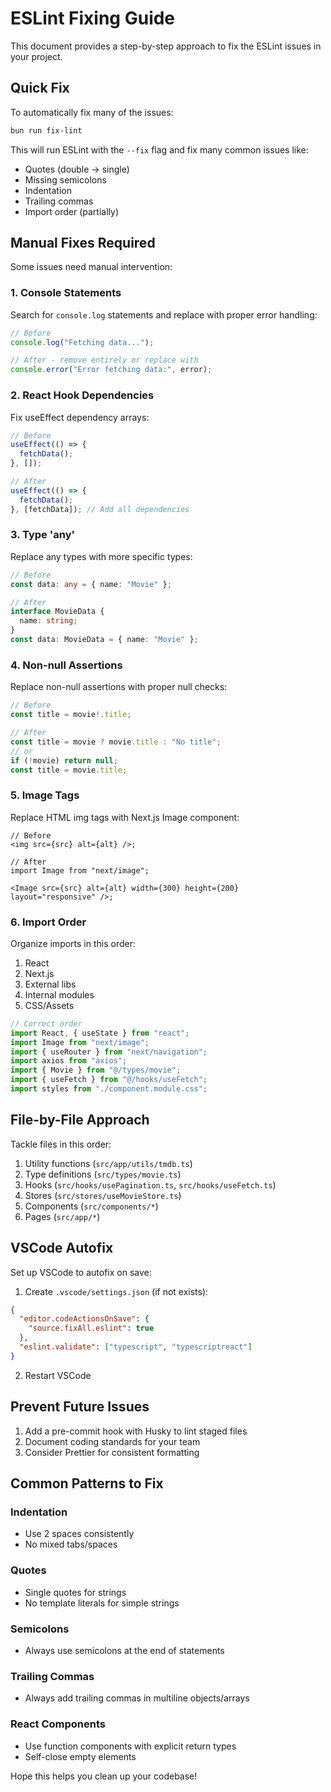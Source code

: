 # ESLint Fixing Guide

This document provides a step-by-step approach to fix the ESLint issues in your project.

## Quick Fix

To automatically fix many of the issues:

```bash
bun run fix-lint
```

This will run ESLint with the `--fix` flag and fix many common issues like:

- Quotes (double → single)
- Missing semicolons
- Indentation
- Trailing commas
- Import order (partially)

## Manual Fixes Required

Some issues need manual intervention:

### 1. Console Statements

Search for `console.log` statements and replace with proper error handling:

```typescript
// Before
console.log("Fetching data...");

// After - remove entirely or replace with
console.error("Error fetching data:", error);
```

### 2. React Hook Dependencies

Fix useEffect dependency arrays:

```typescript
// Before
useEffect(() => {
  fetchData();
}, []);

// After
useEffect(() => {
  fetchData();
}, [fetchData]); // Add all dependencies
```

### 3. Type 'any'

Replace any types with more specific types:

```typescript
// Before
const data: any = { name: "Movie" };

// After
interface MovieData {
  name: string;
}
const data: MovieData = { name: "Movie" };
```

### 4. Non-null Assertions

Replace non-null assertions with proper null checks:

```typescript
// Before
const title = movie!.title;

// After
const title = movie ? movie.title : "No title";
// or
if (!movie) return null;
const title = movie.title;
```

### 5. Image Tags

Replace HTML img tags with Next.js Image component:

```tsx
// Before
<img src={src} alt={alt} />;

// After
import Image from "next/image";

<Image src={src} alt={alt} width={300} height={200} layout="responsive" />;
```

### 6. Import Order

Organize imports in this order:

1. React
2. Next.js
3. External libs
4. Internal modules
5. CSS/Assets

```typescript
// Correct order
import React, { useState } from "react";
import Image from "next/image";
import { useRouter } from "next/navigation";
import axios from "axios";
import { Movie } from "@/types/movie";
import { useFetch } from "@/hooks/useFetch";
import styles from "./component.module.css";
```

## File-by-File Approach

Tackle files in this order:

1. Utility functions (`src/app/utils/tmdb.ts`)
2. Type definitions (`src/types/movie.ts`)
3. Hooks (`src/hooks/usePagination.ts`, `src/hooks/useFetch.ts`)
4. Stores (`src/stores/useMovieStore.ts`)
5. Components (`src/components/*`)
6. Pages (`src/app/*`)

## VSCode Autofix

Set up VSCode to autofix on save:

1. Create `.vscode/settings.json` (if not exists):

```json
{
  "editor.codeActionsOnSave": {
    "source.fixAll.eslint": true
  },
  "eslint.validate": ["typescript", "typescriptreact"]
}
```

2. Restart VSCode

## Prevent Future Issues

1. Add a pre-commit hook with Husky to lint staged files
2. Document coding standards for your team
3. Consider Prettier for consistent formatting

## Common Patterns to Fix

### Indentation

- Use 2 spaces consistently
- No mixed tabs/spaces

### Quotes

- Single quotes for strings
- No template literals for simple strings

### Semicolons

- Always use semicolons at the end of statements

### Trailing Commas

- Always add trailing commas in multiline objects/arrays

### React Components

- Use function components with explicit return types
- Self-close empty elements

Hope this helps you clean up your codebase!
